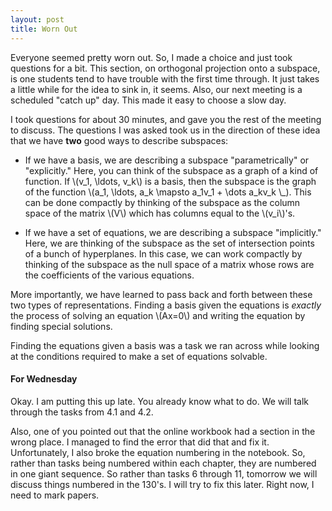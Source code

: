 ```yaml
---
layout: post
title: Worn Out
---
```


Everyone seemed pretty worn out. So, I made a choice and just took questions for
a bit. This section, on orthogonal projection onto a subspace, is one students
tend to have trouble with the first time through. It just takes a little while
for the idea to sink in, it seems. Also, our next meeting is a scheduled "catch up"
day. This made it easy to choose a slow day.

I took questions for about 30 minutes, and gave you the rest of the meeting to
discuss. The questions I was asked took us in the direction of these idea that
we have **two** good ways to describe subspaces:

  * If we have a basis, we are describing a subspace "parametrically" or
  "explicitly." Here, you can think of the subspace as a graph of a kind of
  function. If \\(v_1, \ldots, v_k\\) is a basis, then the subspace is the
  graph of the function \\(a_1, \ldots, a_k \mapsto a_1v_1 + \dots a_kv_k \\_).
  This can be done compactly by thinking of the subspace as the column space of
  the matrix \\(V\\) which has columns equal to the \\(v_i\\)'s.

  * If we have a set of equations, we are describing a subspace "implicitly."
  Here, we are thinking of the subspace as the set of intersection points of
  a bunch of hyperplanes. In this case, we can work compactly by thinking of
  the subspace as the null space of a matrix whose rows are the coefficients of
  the various equations.

More importantly, we have learned to pass back and forth between these two types
of representations. Finding a basis given the equations is _exactly_ the process
of solving an equation \\(Ax=0\\) and writing the equation by finding special
solutions.

Finding the equations given a basis was a task we ran across while looking at
the conditions required to make a set of equations solvable.

#### For Wednesday

Okay. I am putting this up late. You already know what to do. We will talk through
the tasks from 4.1 and 4.2.

Also, one of you pointed out that the online workbook had a section in the wrong
place. I managed to find the error that did that and fix it. Unfortunately, I also
broke the equation numbering in the notebook. So, rather than tasks being numbered
within each chapter, they are numbered in one giant sequence. So rather than tasks
6 through 11, tomorrow we will discuss things numbered in the 130's. I will try to
fix this later. Right now, I need to mark papers.
